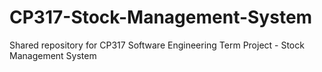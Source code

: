 # CP317-Stock-Management-System
Shared repository for CP317 Software Engineering Term Project - Stock Management System
